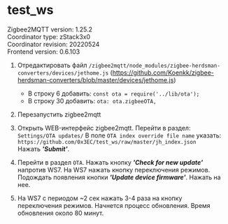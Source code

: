 # test_ws
Zigbee2MQTT version: 1.25.2  
Coordinator type: zStack3x0  
Coordinator revision: 20220524  
Frontend version: 0.6.103  

1. Отредактировать файл `/zigbee2mqtt/node_modules/zigbee-herdsman-converters/devices/jethome.js` (https://github.com/Koenkk/zigbee-herdsman-converters/blob/master/devices/jethome.js)

    * В строку 6 добавить: `const ota = require('../lib/ota');`
    * В строку 30 добавить: `ota: ota.zigbeeOTA,`

2. Перезапустить zigbee2mqtt

3. Открыть WEB-интерфейс zigbee2mqtt. Перейти в раздел: `Settings/OTA updates/` 
  В поле `OTA index override file name` указать: `https://github.com/0x3EC/test_ws/raw/master/jh_index.json`  
  Нажать ***'Submit'***.

4. Перейти в раздел `OTA`. Нажать кнопку ***'Check for new update'*** напротив WS7. На WS7 нажать кнопку переключения режимов. Подождать появления кнопки ***'Update device firmware'***. Нажать на нее. 

5. На WS7 с периодом ~2 сек нажать 3-4 раза на кнопку переключения режимов. Начнется процесс обновления. Время обновления около 80 минут. 
